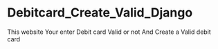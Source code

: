 # Debitcard_Create_Valid_Django
This website Your enter Debit card Valid or not And Create a Valid debit card
